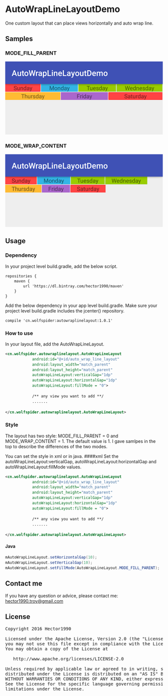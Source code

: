 # AutoWrapLineLayoutDemo
One custom layout that can place views horizontally and auto wrap line.

## Samples
### MODE_FILL_PARENT
![1](imgs/device-2016-07-26-162749.png)

### MODE_WRAP_CONTENT
![2](imgs/device-2016-07-26-162850.png)

## Usage
### Dependency
In your project level build.gradle, add the below script.

```grovy
repositories {
    maven {
        url 'https://dl.bintray.com/hector1990/maven'
    }
}                       
```


Add the below dependency in your app level build.gradle. Make sure your project level build.gradle includes the jcenter() repository.

```grovy
compile 'cn.wolfspider:autowraplinelayout:1.0.1'
```

### How to use
In your layout file, add the AutoWrapLineLayout.

```xml
<cn.wolfspider.autowraplinelayout.AutoWrapLineLayout
            android:id="@+id/auto_wrap_line_layout"
            android:layout_width="match_parent"
            android:layout_height="match_parent"
            autoWrapLineLayout:verticalGap="1dp"
            autoWrapLineLayout:horizontalGap="1dp"
            autoWrapLineLayout:fillMode = "0">
            
            /** any view you want to add **/
            .......
           
</cn.wolfspider.autowraplinelayout.AutoWrapLineLayout>
```

### Style
The layout has two style: MODE_FILL_PARENT = 0 and MODE_WRAP_CONTENT = 1. The default value is 1. I gave samlpes in the top to describe the differences of the two modes.

You can set the style in xml or in java.
####xml
Set the autoWrapLineLayout:verticalGap, autoWrapLineLayout:horizontalGap and autoWrapLineLayout:fillMode values.

```Xml
<cn.wolfspider.autowraplinelayout.AutoWrapLineLayout
            android:id="@+id/auto_wrap_line_layout"
            android:layout_width="match_parent"
            android:layout_height="match_parent"
            autoWrapLineLayout:verticalGap="1dp"
            autoWrapLineLayout:horizontalGap="1dp"
            autoWrapLineLayout:fillMode = "0">
            
            /** any view you want to add **/
            .......
           
</cn.wolfspider.autowraplinelayout.AutoWrapLineLayout>
```
#### Java

```java
mAutoWrapLineLayout.setHorizontalGap(10);
mAutoWrapLineLayout.setVerticalGap(10);
mAutoWrapLineLayout.setFillMode(AutoWrapLineLayout.MODE_FILL_PARENT);
```


## Contact me
If you have any question or advice, please contact me:
<hector1990.troy@gmail.com>

## License
<pre>Copyright 2016 Hector1990

Licensed under the Apache License, Version 2.0 (the "License");
you may not use this file except in compliance with the License.
You may obtain a copy of the License at

   http://www.apache.org/licenses/LICENSE-2.0

Unless required by applicable law or agreed to in writing, software
distributed under the License is distributed on an "AS IS" BASIS,
WITHOUT WARRANTIES OR CONDITIONS OF ANY KIND, either express or implied.
See the License for the specific language governing permissions and
limitations under the License.</pre>
